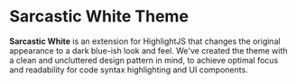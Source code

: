 # Sarcastic White Theme

**Sarcastic White** is an extension for HighlightJS that changes the original appearance to a dark blue-ish look and feel.
We've created the theme with a clean and uncluttered design pattern in mind, to achieve optimal focus and readability for code syntax highlighting and UI components.
